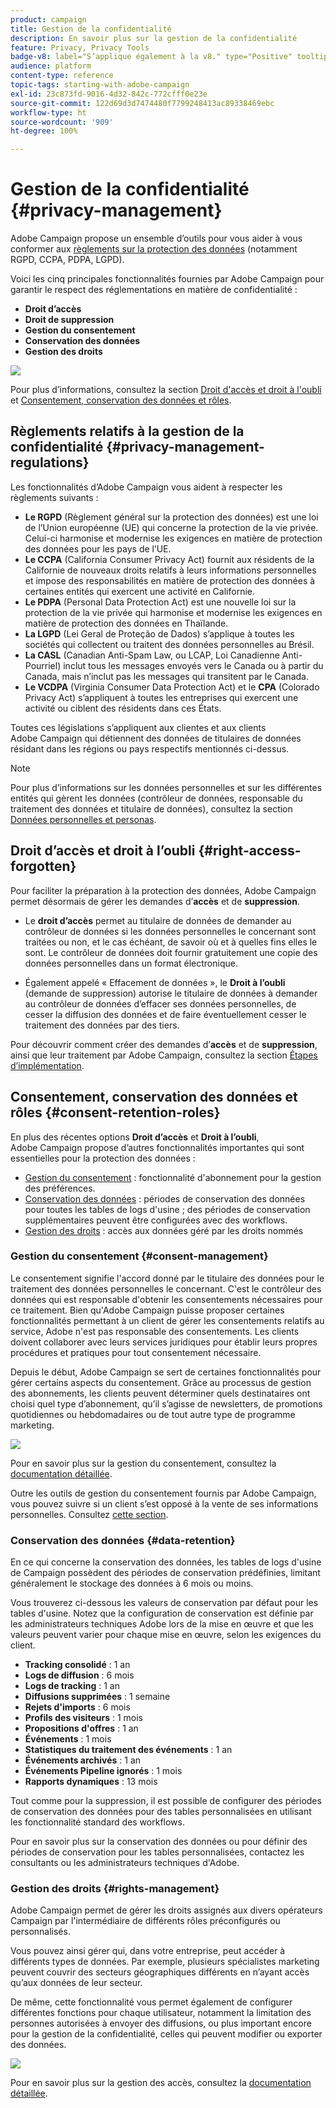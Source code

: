 ```yaml
---
product: campaign
title: Gestion de la confidentialité
description: En savoir plus sur la gestion de la confidentialité
feature: Privacy, Privacy Tools
badge-v8: label="S’applique également à la v8." type="Positive" tooltip="S’applique également à Campaign v8."
audience: platform
content-type: reference
topic-tags: starting-with-adobe-campaign
exl-id: 23c873fd-9016-4d32-842c-772cfff0e23e
source-git-commit: 122d69d3d7474480f7799248413ac89338469ebc
workflow-type: ht
source-wordcount: '909'
ht-degree: 100%

---
```


# Gestion de la confidentialité {#privacy-management}

Adobe Campaign propose un ensemble d’outils pour vous aider à vous conformer aux [règlements sur la protection des données](#privacy-management-regulations) (notamment RGPD, CCPA, PDPA, LGPD).

Voici les cinq principales fonctionnalités fournies par Adobe Campaign pour garantir le respect des réglementations en matière de confidentialité :

* **Droit d’accès**
* **Droit de suppression**
* **Gestion du consentement**
* **Conservation des données**
* **Gestion des droits**

![](assets/privacy-gdpr-use-cases.png)

Pour plus d’informations, consultez la section [Droit d&#39;accès et droit à l&#39;oubli](#right-access-forgotten) et [Consentement, conservation des données et rôles](#consent-retention-roles).

<!--This section presents general information on what Privacy management is and the features provided by Adobe Campaign to manage the [Right to Access and Right to be Forgotten](#right-access-forgotten).

It also contains information on important features to manage Privacy ([Consent, Retention and Roles](#consent-retention-roles)), as well as best practices to help you with your Privacy compliance when using Adobe Campaign.-->

## Règlements relatifs à la gestion de la confidentialité {#privacy-management-regulations}

Les fonctionnalités d’Adobe Campaign vous aident à respecter les règlements suivants :

* **Le RGPD** (Règlement général sur la protection des données) est une loi de l’Union européenne (UE) qui concerne la protection de la vie privée. Celui-ci harmonise et modernise les exigences en matière de protection des données pour les pays de l’UE.
* **Le CCPA** (California Consumer Privacy Act) fournit aux résidents de la Californie de nouveaux droits relatifs à leurs informations personnelles et impose des responsabilités en matière de protection des données à certaines entités qui exercent une activité en Californie.
* **Le PDPA** (Personal Data Protection Act) est une nouvelle loi sur la protection de la vie privée qui harmonise et modernise les exigences en matière de protection des données en Thaïlande.
* **La LGPD** (Lei Geral de Proteção de Dados) s’applique à toutes les sociétés qui collectent ou traitent des données personnelles au Brésil.
* **La CASL** (Canadian Anti-Spam Law, ou LCAP, Loi Canadienne Anti-Pourriel) inclut tous les messages envoyés vers le Canada ou à partir du Canada, mais n’inclut pas les messages qui transitent par le Canada.
* **Le VCDPA** (Virginia Consumer Data Protection Act) et le **CPA** (Colorado Privacy Act) s’appliquent à toutes les entreprises qui exercent une activité ou ciblent des résidents dans ces États.

Toutes ces législations s’appliquent aux clientes et aux clients Adobe Campaign qui détiennent des données de titulaires de données résidant dans les régions ou pays respectifs mentionnés ci-dessus.

<!--Several Privacy capabilities are available in Adobe Campaign, including consent management, data retention settings, and rights management. See [Consent, Retention and Roles](#consent-retention-roles). In addition to this, Adobe Campaign helps facilitate your readiness as Data Controller for certain Privacy requests. See [Right to Access and Right to be Forgotten](#right-access-forgotten).-->

>[!NOTE]
>
>Pour plus d’informations sur les données personnelles et sur les différentes entités qui gèrent les données (contrôleur de données, responsable du traitement des données et titulaire de données), consultez la section [Données personnelles et personas](../../platform/using/privacy-and-recommendations.md#personal-data).

## Droit d’accès et droit à l’oubli {#right-access-forgotten}

Pour faciliter la préparation à la protection des données, Adobe Campaign permet désormais de gérer les demandes d’**accès** et de **suppression**.

* Le **droit d’accès** permet au titulaire de données de demander au contrôleur de données si les données personnelles le concernant sont traitées ou non, et le cas échéant, de savoir où et à quelles fins elles le sont. Le contrôleur de données doit fournir gratuitement une copie des données personnelles dans un format électronique.

* Également appelé « Effacement de données », le **Droit à l’oubli** (demande de suppression) autorise le titulaire de données à demander au contrôleur de données d’effacer ses données personnelles, de cesser la diffusion des données et de faire éventuellement cesser le traitement des données par des tiers.

Pour découvrir comment créer des demandes d’**accès** et de **suppression**, ainsi que leur traitement par Adobe Campaign, consultez la section [Étapes d’implémentation](../../platform/using/privacy-requests.md).

<!--Tutorials on Privacy management in Campaign Standard are also available [here](https://experienceleague.adobe.com/docs/campaign-standard-learn/tutorials/privacy/privacy-overview.html).
https://experienceleague.adobe.com/docs/campaign-standard-learn/tutorials/privacy/privacy-overview.html-->

## Consentement, conservation des données et rôles {#consent-retention-roles}

En plus des récentes options **Droit d’accès** et **Droit à l’oubli**, Adobe Campaign propose d’autres fonctionnalités importantes qui sont essentielles pour la protection des données :

* [Gestion du consentement](#consent-management) : fonctionnalité d&#39;abonnement pour la gestion des préférences.
* [Conservation des données](#data-retention) : périodes de conservation des données pour toutes les tables de logs d&#39;usine ; des périodes de conservation supplémentaires peuvent être configurées avec des workflows.
* [Gestion des droits](#rights-management) : accès aux données géré par les droits nommés

### Gestion du consentement {#consent-management}

Le consentement signifie l&#39;accord donné par le titulaire des données pour le traitement des données personnelles le concernant. C&#39;est le contrôleur des données qui est responsable d&#39;obtenir les consentements nécessaires pour ce traitement. Bien qu&#39;Adobe Campaign puisse proposer certaines fonctionnalités permettant à un client de gérer les consentements relatifs au service, Adobe n&#39;est pas responsable des consentements. Les clients doivent collaborer avec leurs services juridiques pour établir leurs propres procédures et pratiques pour tout consentement nécessaire.

Depuis le début, Adobe Campaign se sert de certaines fonctionnalités pour gérer certains aspects du consentement. Grâce au processus de gestion des abonnements, les clients peuvent déterminer quels destinataires ont choisi quel type d’abonnement, qu’il s’agisse de newsletters, de promotions quotidiennes ou hebdomadaires ou de tout autre type de programme marketing.

![](assets/privacy-consent-management.png)

Pour en savoir plus sur la gestion du consentement, consultez la [documentation détaillée](../../delivery/using/managing-subscriptions.md).

Outre les outils de gestion du consentement fournis par Adobe Campaign, vous pouvez suivre si un client s’est opposé à la vente de ses informations personnelles. Consultez [cette section](../../platform/using/privacy-requests.md#sale-of-personal-information-ccpa).

### Conservation des données {#data-retention}

En ce qui concerne la conservation des données, les tables de logs d&#39;usine de Campaign possèdent des périodes de conservation prédéfinies, limitant généralement le stockage des données à 6 mois ou moins.

Vous trouverez ci-dessous les valeurs de conservation par défaut pour les tables d&#39;usine. Notez que la configuration de conservation est définie par les administrateurs techniques Adobe lors de la mise en œuvre et que les valeurs peuvent varier pour chaque mise en œuvre, selon les exigences du client.

* **Tracking consolidé** : 1 an
* **Logs de diffusion** : 6 mois
* **Logs de tracking** : 1 an
* **Diffusions supprimées** : 1 semaine
* **Rejets d&#39;imports** : 6 mois
* **Profils des visiteurs** : 1 mois
* **Propositions d&#39;offres** : 1 an
* **Événements** : 1 mois
* **Statistiques du traitement des événements** : 1 an
* **Événements archivés** : 1 an
* **Événements Pipeline ignorés** : 1 mois
* **Rapports dynamiques** : 13 mois

Tout comme pour la suppression, il est possible de configurer des périodes de conservation des données pour des tables personnalisées en utilisant les fonctionnalité standard des workflows.

Pour en savoir plus sur la conservation des données ou pour définir des périodes de conservation pour les tables personnalisées, contactez les consultants ou les administrateurs techniques d&#39;Adobe.

### Gestion des droits {#rights-management}

Adobe Campaign permet de gérer les droits assignés aux divers opérateurs Campaign par l&#39;intermédiaire de différents rôles préconfigurés ou personnalisés.

Vous pouvez ainsi gérer qui, dans votre entreprise, peut accéder à différents types de données. Par exemple, plusieurs spécialistes marketing peuvent couvrir des secteurs géographiques différents en n’ayant accès qu’aux données de leur secteur.

De même, cette fonctionnalité vous permet également de configurer différentes fonctions pour chaque utilisateur, notamment la limitation des personnes autorisées à envoyer des diffusions, ou plus important encore pour la gestion de la confidentialité, celles qui peuvent modifier ou exporter des données.

![](assets/privacy-user-management.png)

Pour en savoir plus sur la gestion des accès, consultez la [documentation détaillée](../../platform/using/access-management.md).
